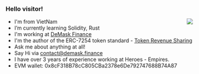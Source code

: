 ### Hello visitor!

<a href="https://github.com/anuraghazra/github-readme-stats">
  <img align="right" src="https://github-readme-stats.vercel.app/api?username=quyphandang&show_icons=true&theme=dark&count_private=true" />
</a>

- I'm from VietNam
- I’m currently learning Solidity, Rust
- I'm working at [DeMask Finance](https://demask.finance/)
- I'm the author of the ERC-7254 token standard - [Token Revenue Sharing](https://github.com/ethereum/ERCs/blob/master/ERCS/erc-7254.md)
- Ask me about anything at all!
- Say Hi via [contact@demask.finance](contact@demask.finance)
- I have over 3 years of experience working at Heroes - Empires.
- EVM wallet: 0x8cF318B78cC805CBa2378e6De792747688B74A87
